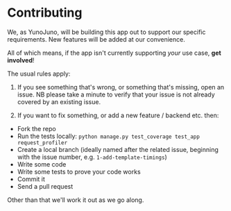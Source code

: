 # Contributing

We, as YunoJuno, will be building this app out to support our specific
requirements. New features will be added at our convenience.

All of which means, if the app isn't currently supporting _your_ use case,
**get involved**!

The usual rules apply:

1. If you see something that's wrong, or something that's missing, open an
issue. NB please take a minute to verify that your issue is not already
covered by an existing issue.

2. If you want to fix something, or add a new feature / backend etc. then:

* Fork the repo
* Run the tests locally: `python manage.py test_coverage test_app request_profiler`
* Create a local branch (ideally named after the related issue,
  beginning with the issue number, e.g. `1-add-template-timings`)
* Write some code
* Write some tests to prove your code works
* Commit it
* Send a pull request

Other than that we'll work it out as we go along.
